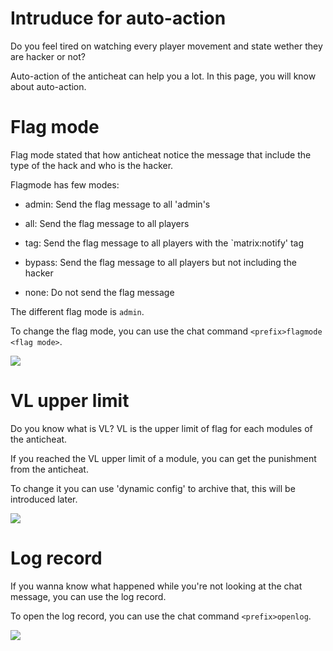 # Intruduce for auto-action

Do you feel tired on watching every player movement and state wether they are hacker or not?

Auto-action of the anticheat can help you a lot. In this page, you will know about auto-action.

# Flag mode

Flag mode stated that how anticheat notice the message that include the type of the hack and who is the hacker.

Flagmode has few modes:

- admin: Send the flag message to all 'admin's

- all: Send the flag message to all players

- tag: Send the flag message to all players with the `matrix:notify' tag

- bypass: Send the flag message to all players but not including the hacker

- none: Do not send the flag message

The different flag mode is `admin`.

To change the flag mode, you can use the chat command `<prefix>flagmode <flag mode>`.

<img src="images/flag2kick.png">

# VL upper limit

Do you know what is VL? VL is the upper limit of flag for each modules of the anticheat.

If you reached the VL upper limit of a module, you can get the punishment from the anticheat.

To change it you can use 'dynamic config' to archive that, this will be introduced later.

<img src="images/example_module_config.png">

# Log record

If you wanna know what happened while you're not looking at the chat message, you can use the log record.

To open the log record, you can use the chat command `<prefix>openlog`.

<img src="images/openlog.png">